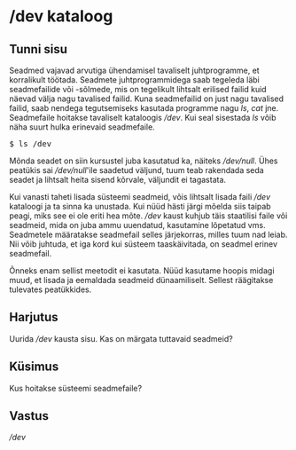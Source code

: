 # /dev kataloog

## Tunni sisu

Seadmed vajavad arvutiga ühendamisel tavaliselt juhtprogramme, et korralikult töötada. Seadmete juhtprogrammidega saab tegeleda läbi seadmefailide või -sõlmede, mis on tegelikult lihtsalt erilised failid kuid näevad välja nagu tavalised failid. Kuna seadmefailid on just nagu tavalised failid, saab nendega tegutsemiseks kasutada programme nagu *ls*, *cat* jne. Seadmefaile hoitakse tavaliselt kataloogis */dev*. Kui seal sisestada *ls* võib näha suurt hulka erinevaid seadmefaile.

<pre>$ ls /dev </pre>

Mõnda seadet on siin kursustel juba kasutatud ka, näiteks */dev/null*. Ühes peatükis sai */dev/null*'ile saadetud väljund, tuum teab rakendada seda seadet ja lihtsalt heita sisend kõrvale, väljundit ei tagastata.

Kui vanasti taheti lisada süsteemi seadmeid, võis lihtsalt lisada faili */dev* kataloogi ja ta sinna ka unustada. Kui nüüd hästi järgi mõelda siis taipab peagi, miks see ei ole eriti hea mõte. */dev* kaust kuhjub täis staatilisi faile või seadmeid, mida on juba ammu uuendatud, kasutamine lõpetatud vms. Seadmetele määratakse seadmefail selles järjekorras, milles tuum nad leiab. Nii võib juhtuda, et iga kord kui süsteem taaskäivitada, on seadmel erinev seadmefail.

Õnneks enam sellist meetodit ei kasutata. Nüüd kasutame hoopis midagi muud, et lisada ja eemaldada seadmeid dünaamiliselt. Sellest räägitakse tulevates peatükkides.

## Harjutus

Uurida */dev* kausta sisu. Kas on märgata tuttavaid seadmeid?

## Küsimus

Kus hoitakse süsteemi seadmefaile?

## Vastus

*/dev*
